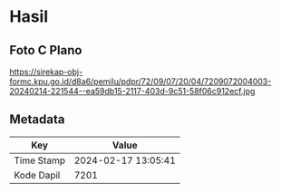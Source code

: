 # Hasil

## Foto C Plano

https://sirekap-obj-formc.kpu.go.id/d8a6/pemilu/pdpr/72/09/07/20/04/7209072004003-20240214-221544--ea59db15-2117-403d-9c51-58f06c912ecf.jpg


## Metadata

| Key        | Value               |
| ---------- | ------------------- |
| Time Stamp | 2024-02-17 13:05:41 |
| Kode Dapil | 7201                |



